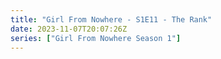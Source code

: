 ```yaml
---
title: "Girl From Nowhere - S1E11 - The Rank"
date: 2023-11-07T20:07:26Z
series: ["Girl From Nowhere Season 1"]
---
```



<mux-player stream-type="on-demand"
  src="https://kp3d-my.sharepoint.com/personal/ryoo_kp3d_onmicrosoft_com/_layouts/15/download.aspx?share=EVynkNcnG7JFu6wbIULiT-cBDjseh2LmAArIH4JQfzw9xw" prefer-playback="mse" controls>
  </mux-player>
  
  
  <script src="https://cdn.jsdelivr.net/npm/@mux/mux-player"></script>
  
 <script type="application/ld+json">
 {
  "@context": "https://schema.org/",
  "@type": "VideoObject",
  "name": "Girl From Nowhere - S1E11 - The Rank",
  "contentUrl": "https://stream.mux.com/01lWdtA01C902ThxlsqbDTVaZoOYlCDmgXcf3Sbwb6uDzs.m3u8",
  "thumbnailUrl": "https://www.themoviedb.org/t/p/original/zcYqSMR4PcD4zFnVuXIGgt2Qi5.jpg?width=314&fit_mode=preserve&time=25",
  "uploadDate": "2023-11-07T20:07:26Z",
}

</script>

